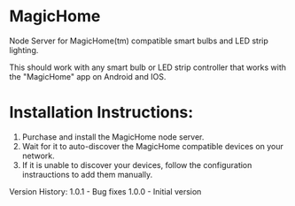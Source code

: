 # MagicHome
Node Server for MagicHome(tm) compatible smart bulbs and LED strip lighting.

This should work with any smart bulb or LED strip controller that works with
the "MagicHome" app on Android and IOS.


# Installation Instructions:
1. Purchase and install the MagicHome node server.
2. Wait for it to auto-discover the MagicHome compatible devices on your network.
3. If it is unable to discover your devices, follow the configuration instrauctions to add them manually.

   
Version History:
1.0.1 - Bug fixes
1.0.0 - Initial version
